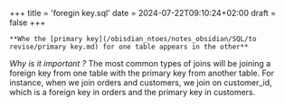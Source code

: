 +++
title = 'foregin key.sql'
date = 2024-07-22T09:10:24+02:00
draft = false
+++

    **Whe the [primary key](/obisdian_ntoes/notes_obsidian/SQL/to revise/primary key.md) for one table appears in the other**

*Why is it important ?*
 The most common types of joins will be joining a foreign key from one table with the primary key from another table. For instance, when we join orders and customers, we join on customer_id, which is a foreign key in orders and the primary key in customers.